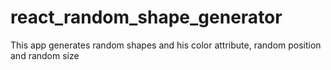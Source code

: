 # react_random_shape_generator
This app generates random shapes and his color attribute, random position and random size
